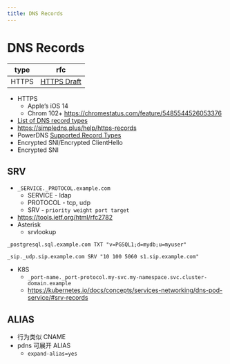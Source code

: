 ```yaml
---
title: DNS Records
---
```


# DNS Records

| type  | rfc           |
| ----- | ------------- |
| HTTPS | [HTTPS Draft] |

[https draft]: https://datatracker.ietf.org/doc/draft-ietf-dnsop-svcb-https

- HTTPS
  - Apple’s iOS 14
  - Chrom 102+ https://chromestatus.com/feature/5485544526053376
- [List of DNS record types](https://en.wikipedia.org/wiki/List_of_DNS_record_types)
- https://simpledns.plus/help/https-records
- PowerDNS [Supported Record Types](https://doc.powerdns.com/authoritative/appendices/types.html)
- Encrypted SNI/Encrypted ClientHello
- Encrypted SNI

## SRV

- `_SERVICE._PROTOCOL.example.com`
  - SERVICE - ldap
  - PROTOCOL - tcp, udp
  - SRV - `priority weight port target`
- https://tools.ietf.org/html/rfc2782
- Asterisk
  - srvlookup

```
_postgresql.sql.example.com TXT "v=PGSQL1;d=mydb;u=myuser"

_sip._udp.sip.example.com SRV "10 100 5060 s1.sip.example.com"
```

- K8S
  - `_port-name._port-protocol.my-svc.my-namespace.svc.cluster-domain.example`
  - https://kubernetes.io/docs/concepts/services-networking/dns-pod-service/#srv-records

## ALIAS

- 行为类似 CNAME
- pdns 可展开 ALIAS
  - `expand-alias=yes`
